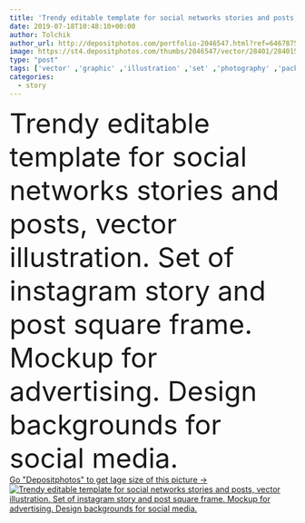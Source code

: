 ```yaml
---
title: 'Trendy editable template for social networks stories and posts, '
date: 2019-07-18T10:48:10+00:00
author: Tolchik
author_url: http://depositphotos.com/portfolio-2046547.html?ref=64678756
image: https://st4.depositphotos.com/thumbs/2046547/vector/28401/284015252/api_thumb_450.jpg?forcejpeg=true
type: "post"
tags: ['vector' ,'graphic' ,'illustration' ,'set' ,'photography' ,'pack' ,'sale' ,'business' ,'floral' ,'flower' ,'frame' ,'photo' ,'fashion' ,'modern' ,'concept' ,'communication' ,'mobile' ,'phone' ,'network' ,'internet' ,'net' ,'web' ,'template' ,'trendy' ,'media' ,'social' ,'designer' ,'puzzle' ,'story' ,'brand' ,'like' ,'posts' ,'technologies' ,'trend' ,'blogger' ,'stories' ,'branding' ,'comment' ,'mockup' ,'templates' ,'giveaway' ,'photo frame' ,'social network' ,'social media' ,'instagram' ,'instagram stories' ]
categories: 
  - story
---
```

<div aling="center">
            <font size="60"> Trendy editable template for social networks stories and posts, vector illustration. Set of instagram story and post square frame. Mockup for advertising.  Design backgrounds for social media.</font>   
</div>
<div>
    <a href='https://depositphotos.com/284015252/stock-illustration-trendy-editable-template-for-social.html?ref=64678756' target=_blank > Go "Depositphotos" to get lage size of this picture ->
        <img href='https://depositphotos.com/284015252/stock-illustration-trendy-editable-template-for-social.html?ref=64678756' src='https://st4.depositphotos.com/2046547/28401/v/950/depositphotos_284015252-stock-illustration-trendy-editable-template-for-social.jpg?forcejpeg=true' alt='Trendy editable template for social networks stories and posts, vector illustration. Set of instagram story and post square frame. Mockup for advertising.  Design backgrounds for social media.' >
    </a>
</div>
